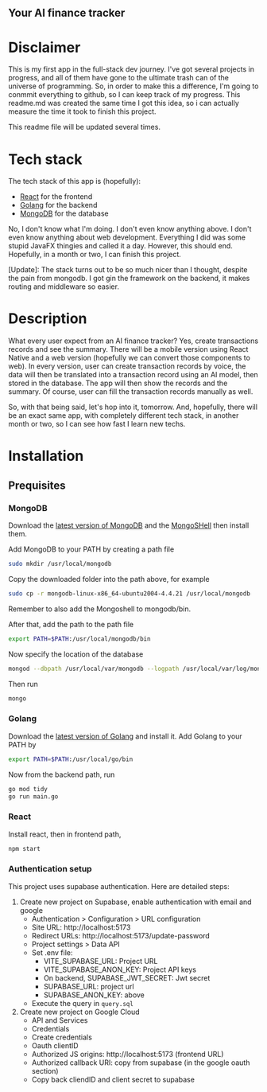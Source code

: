 Your AI finance tracker
---

# Disclaimer
This is my first app in the full-stack dev journey. I've got several projects
in progress, and all of them have gone to the ultimate trash can of the
universe of programming. So, in order to make this a difference, I'm going to
conmmit everything to github, so I can keep track of my progress. This readme.md
was created the same time I got this idea, so i can actually measure the time
it took to finish this project.

This readme file will be updated several times.

# Tech stack

The tech stack of this app is (hopefully):

- [React](https://reactjs.org/) for the frontend
- [Golang](https://golang.org/) for the backend
- [MongoDB](https://www.mongodb.com/) for the database

No, I don't know what I'm doing. I don't even know anything above. I don't even
know anything about web development. Everything I did was some stupid JavaFX
thingies and called it a day. However, this should end. Hopefully, in a month
or two, I can finish this project.

[Update]: The stack turns out to be so much nicer than I thought, despite the
pain from mongodb. I got gin the framework on the backend, it makes routing and
middleware so easier.

# Description

What every user expect from an AI finance tracker? Yes, create transactions
records and see the summary. There will be a mobile version using React Native
and a web version (hopefully we can convert those components to web). In every
version, user can create transaction records by voice, the data will then be
translated into a transaction record using an AI model, then stored in the
database. The app will then show the records and the summary. Of course, user
can fill the transaction records manually as well.

So, with that being said, let's hop into it, tomorrow. And, hopefully, there
will be an exact same app, with completely different tech stack, in another
month or two, so I can see how fast I learn new techs.

# Installation

## Prequisites

### MongoDB

Download the [latest version of MongoDB](https://www.mongodb.com/try/download/community)
and the [MongoSHell](https://docs.mongodb.com/manual/reference/mongo-shell/)
then install them.

Add MongoDB to your PATH by creating a path file

```zsh
sudo mkdir /usr/local/mongodb
```
Copy the downloaded folder into the path above, for example

```zsh
sudo cp -r mongodb-linux-x86_64-ubuntu2004-4.4.21 /usr/local/mongodb
```

Remember to also add the Mongoshell to mongodb/bin.

After that, add the path to the path file

```zsh
export PATH=$PATH:/usr/local/mongodb/bin
```

Now specify the location of the database

```zsh
mongod --dbpath /usr/local/var/mongodb --logpath /usr/local/var/log/mongodb.log --fork
```

Then run

```zsh
mongo
```

### Golang

Download the [latest version of Golang](https://golang.org/dl/) and install it.
Add Golang to your PATH by

```zsh
export PATH=$PATH:/usr/local/go/bin
```

Now from the backend path, run

```zsh
go mod tidy
go run main.go
```

### React

Install react, then in frontend path,

```zsh
npm start
```

### Authentication setup
This project uses supabase authentication. Here are detailed steps:

1. Create new project on Supabase, enable authentication with email and google
    - Authentication > Configuration > URL configuration
    - Site URL: http://localhost:5173
    - Redirect URLs: http://localhost:5173/update-password
    - Project settings > Data API
    - Set .env file:
        - VITE_SUPABASE_URL: Project URL
        - VITE_SUPABASE_ANON_KEY: Project API keys
        - On backend, SUPABASE_JWT_SECRET: Jwt secret
        - SUPABASE_URL: project url
        - SUPABASE_ANON_KEY: above
    - Execute the query in `query.sql`
2. Create new project on Google Cloud
    - API and Services
    - Credentials
    - Create credentials
    - Oauth clientID
    - Authorized JS origins: http://localhost:5173 (frontend URL)
    - Authorized callback URI: copy from supabase (in the google oauth section)
    - Copy back cliendID and client secret to supabase

